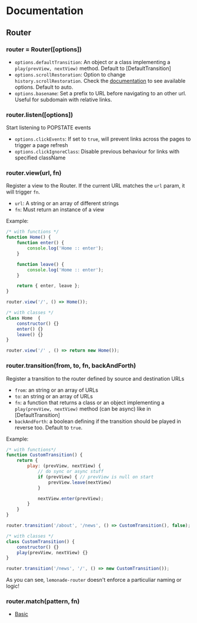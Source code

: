 # Documentation

## Router

### router = Router([options])
- `options.defaultTransition`: An object or a class implementing a `play(prevView, nextView)` method. Default to [DefaultTransition]
- `options.scrollRestoration`: Option to change `history.scrollRestoration`. Check the [documentation](https://developers.google.com/web/updates/2015/09/history-api-scroll-restoration) to see available options. Default to auto.
- `options.basename`: Set a prefix to URL before navigating to an other url. Useful for subdomain with relative links.

### router.listen([options])
Start listening to POPSTATE events
- `options.clickEvents`: If set to `true`, will prevent links across the pages to trigger a page refresh
- `options.clickIgnoreClass`: Disable previous behaviour for links with specified className

### router.view(url, fn)
Register a view to the Router. If the current URL matches the `url` param, it will trigger `fn`.
- `url`: A string or an array of different strings
- `fn`: Must return an instance of a view

Example:
```js
/* with functions */
function Home() {
    function enter() {
        console.log('Home :: enter');
    }

    function leave() {
        console.log('Home :: enter');
    }

    return { enter, leave };
}

router.view('/', () => Home());

/* with classes */
class Home  {
    constructor() {}
    enter() {}
    leave() {}
}

router.view('/' , () => return new Home());
```

### router.transition(from, to, fn, backAndForth)
Register a transition to the router defined by source and destination URLs
- `from`: an string or an array of URLs 
- `to`: an string or an array of URLs 
- `fn`: a function that returns a class or an object implementing a `play(prevView, nextView)` method (can be async) like in [DefaultTransition]
- `backAndForth`: a boolean defining if the transition should be played in reverse too. Default to `true`.

Example:
```js
/* with functions*/
function CustomTransition() {
    return {
        play: (prevView, nextView) {
            // do sync or async stuff
            if (prevView) { // prevView is null on start
                prevView.leave(nextView)
            }

            nextView.enter(prevView);
        }
    }
}

router.transition('/about', '/news', () => CustomTransition(), false);

/* with classes */
class CustomTransition() {
    constructor() {}
    play(prevView, nextView) {}
}

router.transition('/news', '/', () => new CustomTransition());
```
As you can see, `lemonade-router` doesn't enforce a particuliar naming or logic!  


### router.match(pattern, fn)


- [Basic](https://github.com/raphaelameaume/lemonade-router/tree/master/docs/Basic.md)